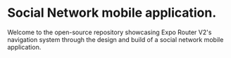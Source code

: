 # Social Network mobile application.
Welcome to the open-source repository showcasing Expo Router V2's navigation system through the design and build of a social network mobile application.
